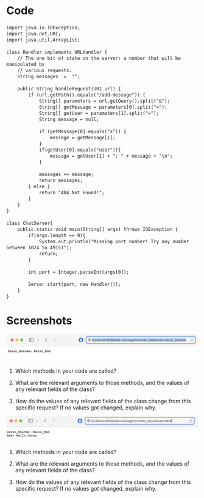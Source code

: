# Code
```
import java.io.IOException;
import java.net.URI;
import java.util.ArrayList;

class Handler implements URLHandler {
    // The one bit of state on the server: a number that will be manipulated by
    // various requests.
    String messages  =  "";

    public String handleRequest(URI url) {
        if (url.getPath().equals("/add-message")) {
            String[] parameters = url.getQuery().split("&"); 
            String[] getMessage = parameters[0].split("=");
            String[] getUser = parameters[1].split("=");            
            String message = null;

            if (getMessage[0].equals("s")) {
                message = getMessage[1];
            }
            if(getUser[0].equals("user")){
                message = getUser[1] + ": " + message + "\n";
            }
            
            messages += message;
            return messages;
        } else {
            return "404 Not Found!";
        }
    }
}

class ChatServer{
    public static void main(String[] args) throws IOException {
        if(args.length == 0){
            System.out.println("Missing port number! Try any number between 1024 to 49151");
            return;
        }

        int port = Integer.parseInt(args[0]);

        Server.start(port, new Handler());
    }
}
```
# Screenshots
![Image](addmessage1.png)
1. Which methods in your code are called?
   
2.  What are the relevant arguments to those methods, and the values of any relevant fields of the class?
  
3.  How do the values of any relevant fields of the class change from this specific request? If no values got changed, explain why.

![Image](addmessage2.png)
1. Which methods in your code are called?

2. What are the relevant arguments to those methods, and the values of any relevant fields of the class?

3. How do the values of any relevant fields of the class change from this specific request? If no values got changed, explain why.
